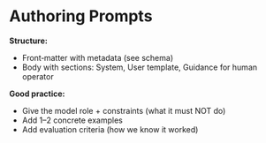 # Authoring Prompts

**Structure:**
- Front‑matter with metadata (see schema)
- Body with sections: System, User template, Guidance for human operator

**Good practice:**
- Give the model role + constraints (what it must NOT do)
- Add 1–2 concrete examples
- Add evaluation criteria (how we know it worked)